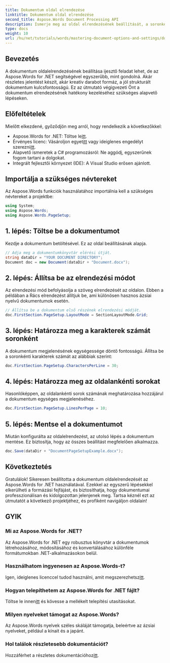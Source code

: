 ```yaml
---
title: Dokumentum oldal elrendezése
linktitle: Dokumentum oldal elrendezése
second_title: Aspose.Words Document Processing API
description: Ismerje meg az oldal elrendezésének beállítását, a soronkénti karakterek meghatározását és a dokumentum megjelenésének optimalizálását egyszerű, végrehajtható lépésekkel. Bármilyen szintű fejlesztők számára tökéletes.
type: docs
weight: 10
url: /hu/net/tutorials/words/mastering-document-options-and-settings/document-page-layout/
---
```

## Bevezetés

A dokumentum oldalelrendezésének beállítása ijesztő feladat lehet, de az Aspose.Words for .NET segítségével egyszerűbb, mint gondolná. Akár részletes jelentést készít, akár kreatív darabot formáz, a jól strukturált dokumentum kulcsfontosságú. Ez az útmutató végigvezeti Önt a dokumentum elrendezésének hatékony kezeléséhez szükséges alapvető lépéseken.

## Előfeltételek

Mielőtt elkezdené, győződjön meg arról, hogy rendelkezik a következőkkel:

- Aspose.Words for .NET: Töltse le[itt](https://releases.aspose.com/words/net/).
-  Érvényes licenc: Vásároljon egyet[itt](https://purchase.aspose.com/buy) vagy ideiglenes engedélyt szerezni[itt](https://purchase.aspose.com/temporary-license/).
- Alapvető ismeretek a C# programozásról: Ne aggódj, egyszerűnek fogom tartani a dolgokat.
- Integrált fejlesztői környezet (IDE): A Visual Studio erősen ajánlott.

## Importálja a szükséges névtereket

Az Aspose.Words funkciók használatához importálnia kell a szükséges névtereket a projektbe:

```csharp
using System;
using Aspose.Words;
using Aspose.Words.PageSetup;
```

## 1. lépés: Töltse be a dokumentumot

Kezdje a dokumentum betöltésével. Ez az oldal beállításának alapja.

```csharp
// Adja meg a dokumentumkönyvtár elérési útját.
string dataDir = "YOUR DOCUMENT DIRECTORY";
Document doc = new Document(dataDir + "Document.docx");
```

## 2. lépés: Állítsa be az elrendezési módot

Az elrendezési mód befolyásolja a szöveg elrendezését az oldalon. Ebben a példában a Rács elrendezést állítjuk be, ami különösen hasznos ázsiai nyelvű dokumentumok esetén.

```csharp
// Állítsa be a dokumentum első részének elrendezési módját.
doc.FirstSection.PageSetup.LayoutMode = SectionLayoutMode.Grid;
```

## 3. lépés: Határozza meg a karakterek számát soronként

A dokumentum megjelenésének egységessége döntő fontosságú. Állítsa be a soronkénti karakterek számát az alábbiak szerint:

```csharp
doc.FirstSection.PageSetup.CharactersPerLine = 30;
```

## 4. lépés: Határozza meg az oldalankénti sorokat

Hasonlóképpen, az oldalankénti sorok számának meghatározása hozzájárul a dokumentum egységes megjelenéséhez.

```csharp
doc.FirstSection.PageSetup.LinesPerPage = 10;
```

## 5. lépés: Mentse el a dokumentumot

Miután konfigurálta az oldalelrendezést, az utolsó lépés a dokumentum mentése. Ez biztosítja, hogy az összes beállítást megfelelően alkalmazza.

```csharp
doc.Save(dataDir + "DocumentPageSetupExample.docx");
```

## Következtetés

Gratulálok! Sikeresen beállította a dokumentum oldalelrendezését az Aspose.Words for .NET használatával. Ezekkel az egyszerű lépésekkel elkerülheti a formázási fejfájást, és biztosíthatja, hogy dokumentumai professzionálisan és kidolgozottan jelenjenek meg. Tartsa kéznél ezt az útmutatót a következő projektjéhez, és profiként navigáljon oldalain!

## GYIK

### Mi az Aspose.Words for .NET?
Az Aspose.Words for .NET egy robusztus könyvtár a dokumentumok létrehozásához, módosításához és konvertálásához különféle formátumokban .NET-alkalmazásokon belül.

### Használhatom ingyenesen az Aspose.Words-t?
 Igen, ideiglenes licenccel tudod használni, amit megszerezhetsz[itt](https://purchase.aspose.com/temporary-license/).

### Hogyan telepíthetem az Aspose.Words for .NET fájlt?
 Töltse le innen[itt](https://releases.aspose.com/words/net/) és kövesse a mellékelt telepítési utasításokat.

### Milyen nyelveket támogat az Aspose.Words?
Az Aspose.Words nyelvek széles skáláját támogatja, beleértve az ázsiai nyelveket, például a kínait és a japánt.

### Hol találok részletesebb dokumentációt?
 Hozzáférhet a részletes dokumentációhoz[itt](https://reference.aspose.com/words/net/).